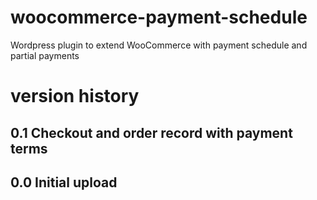 # woocommerce-payment-schedule
Wordpress plugin to extend WooCommerce with payment schedule and partial payments

# version history

## 0.1 Checkout and order record with payment terms

## 0.0 Initial upload
